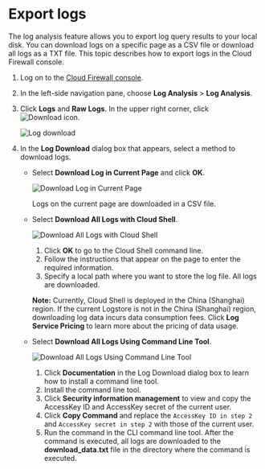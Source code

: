 # Export logs

The log analysis feature allows you to export log query results to your local disk. You can download logs on a specific page as a CSV file or download all logs as a TXT file. This topic describes how to export logs in the Cloud Firewall console.

1.  Log on to the [Cloud Firewall console](https://yundun.console.aliyun.com/?p=cfwnext).

2.  In the left-side navigation pane, choose **Log Analysis** \> **Log Analysis**.

3.  Click **Logs** and **Raw Logs**. In the upper right corner, click ![Download icon](https://static-aliyun-doc.oss-accelerate.aliyuncs.com/assets/img/en-US/3936009851/p13508.png).

    ![Log download](https://static-aliyun-doc.oss-accelerate.aliyuncs.com/assets/img/en-US/3919751161/p69924.png)

4.  In the **Log Download** dialog box that appears, select a method to download logs.

    -   Select **Download Log in Current Page** and click **OK**.

        ![Download Log in Current Page](https://static-aliyun-doc.oss-accelerate.aliyuncs.com/assets/img/en-US/3936009851/p37902.png)

        Logs on the current page are downloaded in a CSV file.

    -   Select **Download All Logs with Cloud Shell**.

        ![Download All Logs with Cloud Shell](https://static-aliyun-doc.oss-accelerate.aliyuncs.com/assets/img/en-US/3919751161/p69927.png)

        1.  Click **OK** to go to the Cloud Shell command line.
        2.  Follow the instructions that appear on the page to enter the required information.
        3.  Specify a local path where you want to store the log file.
        All logs are downloaded.

        **Note:** Currently, Cloud Shell is deployed in the China \(Shanghai\) region. If the current Logstore is not in the China \(Shanghai\) region, downloading log data incurs data consumption fees. Click **Log Service Pricing** to learn more about the pricing of data usage.

    -   Select **Download All Logs Using Command Line Tool**.

        ![Download All Logs Using Command Line Tool](https://static-aliyun-doc.oss-accelerate.aliyuncs.com/assets/img/en-US/4936009851/p13509.png)

        1.  Click **Documentation** in the Log Download dialog box to learn how to install a command line tool.
        2.  Install the command line tool.
        3.  Click **Security information management** to view and copy the AccessKey ID and AccessKey secret of the current user.
        4.  Click **Copy Command** and replace the `AccessKey ID in step 2` and `AccessKey secret in step 2` with those of the current user.
        5.  Run the command in the CLI command line tool.
        After the command is executed, all logs are downloaded to the **download\_data.txt** file in the directory where the command is executed.



